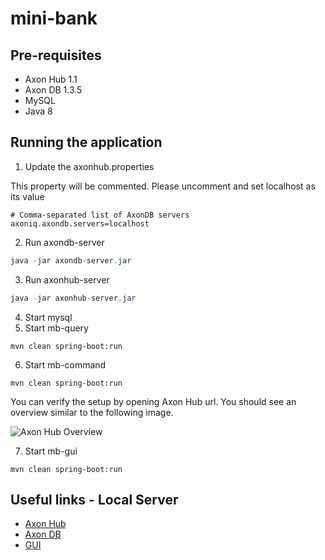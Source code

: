 # mini-bank

## Pre-requisites
- Axon Hub 1.1
- Axon DB 1.3.5
- MySQL
- Java 8

## Running the application

1. Update the axonhub.properties

This property will be commented. Please uncomment and set localhost as its value

```properties
# Comma-separated list of AxonDB servers
axoniq.axondb.servers=localhost
```

2. Run axondb-server

```java
java -jar axondb-server.jar
```

3. Run axonhub-server

```java
java -jar axonhub-server.jar
```

4. Start mysql
5. Start mb-query

```maven
mvn clean spring-boot:run 
```
6. Start mb-command

```maven
mvn clean spring-boot:run 
```

You can verify the setup by opening Axon Hub url. You should see an overview similar to the following image.
 
![Axon Hub Overview](./docs/AxonHub-overview.png)


7. Start mb-gui

```maven
mvn clean spring-boot:run 
```

## Useful links - Local Server

- [Axon Hub](http://localhost:8024)
- [Axon DB](http://localhost:8023)
- [GUI](http://localhost:8080)
